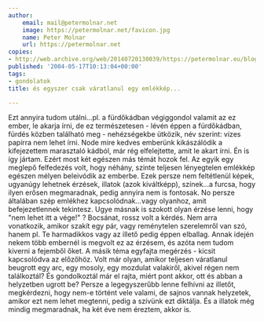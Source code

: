```yaml
---
author:
    email: mail@petermolnar.net
    image: https://petermolnar.net/favicon.jpg
    name: Peter Molnar
    url: https://petermolnar.net
copies:
- http://web.archive.org/web/20140720130039/https://petermolnar.eu/blog/es-egyszer-csak-varatlanul-egy-emlekkep/
published: '2004-05-17T10:13:04+00:00'
tags:
- gondolatok
title: és egyszer csak váratlanul egy emlékkép...

---
```


Ezt annyira tudom utálni...pl. a fürdőkádban végiggondol valamit az ez
ember, le akarja írni, de ez természetesen - lévén éppen a fürdőkádban,
fürdés közben található meg - nehézségekbe ütközik, név szerint: vizes
papírra nem lehet írni. Node mire kedves emberünk kikászálódik a
kifejezettem marasztaló kádból, már rég elfelejtette, amit le akart
írni. Én is így jártam. Ezért most két egészen más témát hozok fel. Az
egyik egy meglepő felfedezés volt, hogy néhány, szinte teljesen
lényegtelen emlékkép egészen mélyen beleivódik az emberbe. Ezek persze
nem feltétlenül képek, ugyanúgy lehetnek érzések, illatok (azok
kiváltképp), színek...a furcsa, hogy ilyen erősen megmaradnak, pedig
annyira nem is fontosak. No persze általában szép emlékhez
kapcsolódnak...vagy olyanhoz, amit befejezetlennek tekintesz. Ugye
másnak is szokott olyan érzése lenni, hogy "nem lehet itt a vége!" ?
Bocsánat, rossz volt a kérdés. Nem arra vonatkozik, amikor szakít egy
pár, vagy reménytelen szerelemről van szó, hanem pl. Te harmadikkos vagy
az illető pedig éppen elballag. Annak idején nekem több embernél is
megvolt ez az érzésem, és azóta nem tudom kiverni a fejemből őket. A
másik téma egyfajta megérzés - kicsit kapcsolódva az előzőhöz. Volt már
olyan, amikor teljesen váratlanul beugrott egy arc, egy mosoly, egy
mozdulat valakiről, akivel régen nem találkoztál? És gondolkoztál már el
rajta, miért pont akkor, ott és abban a helyzetben ugrott be? Persze a
legegyszerűbb lenne felhívni az illetőt, megkérdezni, hogy nem-e történt
vele valami, de sajnos vannak helyzetek, amikor ezt nem lehet megtenni,
pedig a szívünk ezt diktálja. És a illatok még mindig megmaradnak, ha
két éve nem éreztem, akkor is.